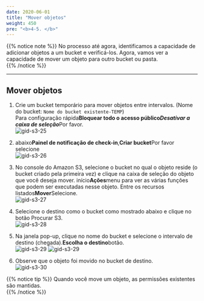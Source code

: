 ```yaml
---
date: 2020-06-01
title: "Mover objetos"  
weight: 450
pre: "<b>4-5. </b>"
---
```

  
{{% notice note %}}
No processo até agora, identificamos a capacidade de adicionar objetos a um bucket e verificá-los. Agora, vamos ver a capacidade de mover um objeto para outro bucket ou pasta.  
{{% /notice %}}
  
----
  
## Mover objetos  
  
1. Crie um bucket temporário para mover objetos entre intervalos. (Nome do bucket: `Nome do bucket existente-TEMP`)  
Para configuração rápida**Bloquear todo o acesso público*****Desativar a caixa de seleção***Por favor.  
![gid-s3-25](/images/s3/gid-s3-25.png) 
  
2. abaixo**Painel de notificação de check-in**,**Criar bucket**Por favor selecione  
![gid-s3-26](/images/s3/gid-s3-26.png) 
  
3. No console do Amazon S3, selecione o bucket no qual o objeto reside (o bucket criado pela primeira vez) e clique na caixa de seleção do objeto que você deseja mover. início**Ações**menu para ver as várias funções que podem ser executadas nesse objeto. Entre os recursos listados**Mover**Selecione.  
![gid-s3-27](/images/s3/gid-s3-27.png) 
  
4. Selecione o destino como o bucket como mostrado abaixo e clique no botão Procurar S3.  
![gid-s3-28](/images/s3/gid-s3-28.png) 
  
5. Na janela pop-up, clique no nome do bucket e selecione o intervalo de destino (chegada).**Escolha o destino**botão.  
![gid-s3-29](/images/s3/gid-s3-29.png) 
![gid-s3-29](/images/s3/gid-s3-29-1.png) 
  
6. Observe que o objeto foi movido no bucket de destino.  
![gid-s3-30](/images/s3/gid-s3-30.png) 
  
{{% notice tip %}}
Quando você move um objeto, as permissões existentes são mantidas.  
{{% /notice %}}
